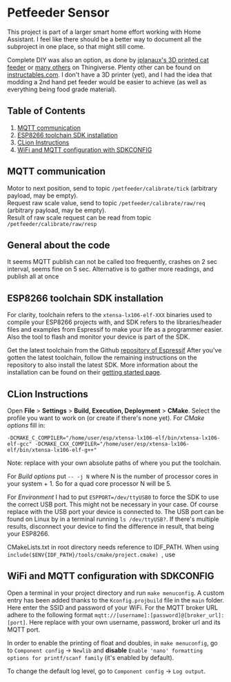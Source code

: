 # Petfeeder Sensor

This project is part of a larger smart home effort working with Home Assistant. I feel like there should be a better
way to document all the subproject in one place, so that might still come.

Complete DIY was also an option, as done by [jplanaux's 3D printed cat feeder](https://www.thingiverse.com/thing:3869594) or [many others](https://www.thingiverse.com/search?q=auger+pet&type=things&sort=relevant) on Thingiverse. Plenty other can be found on [instructables.com](https://www.thingiverse.com/search?q=auger+pet&type=things&sort=relevant). I don't have a 3D printer (yet), and I had the idea that modding a 2nd hand pet feeder would be easier to achieve (as well as everything being food grade material).

## Table of Contents

1. [MQTT communication](#MQTT-communication)
1. [ESP8266 toolchain SDK installation](#ESP8266-toolchain-SDK-installation)
1. [CLion Instructions](#CLion-Instructions)
1. [WiFi and MQTT configuration with SDKCONFIG](#WiFi-and-MQTT-configuration-with-SDKCONFIG)

## MQTT communication
Motor to next position, send to topic `/petfeeder/calibrate/tick` (arbitrary payload, may be empty).<br>
Request raw scale value, send to topic `/petfeeder/calibrate/raw/req` (arbitrary payload, 
may be empty).<br>
Result of raw scale request can be read from topic `/petfeeder/calibrate/raw/resp` <br>

## General about the code

It seems MQTT publish can not be called too frequently, crashes on
2 sec interval, seems fine on 5 sec. Alternative is to 
gather more readings, and publish all at once


## ESP8266 toolchain SDK installation

For clarity, toolchain refers to the `xtensa-lx106-elf-XXX` binaries used to compile your ESP8266 projects with, and 
SDK refers to the libraries/header files and examples from Espressif to make your life as a programmer easier. Also the 
tool to flash and monitor your device is part of the SDK.

Get the latest toolchain from the Github [repository of Espressif](https://github.com/espressif/ESP8266_RTOS_SDK/)
After you've gotten the latest toolchain, follow the remaining instructions on the repository to also install the 
latest SDK. More information about the installation can be found on their [getting started page](https://docs.espressif.com/projects/esp8266-rtos-sdk/en/latest/get-started/).



## CLion Instructions

Open **File** > **Settings** > **Build, Execution, Deployment** > **CMake**. Select
 the profile you want to work on (or create if there's none yet). For *CMake options* 
 fill in:
 ```
-DCMAKE_C_COMPILER="/home/user/esp/xtensa-lx106-elf/bin/xtensa-lx106-elf-gcc" -DCMAKE_CXX_COMPILER="/home/user/esp/xtensa-lx106-elf/bin/xtensa-lx106-elf-g++"
```
Note: replace with your own absolute paths of where you put the toolchain.

For *Build options* put `-- -j N` where N is the number of processor cores in your system + 1. So for a quad core 
processor N will be 5.

For *Environment* I had to put `ESPPORT=/dev/ttyUSB0` to force the SDK to use the correct USB port. This might
not be necessary in your case. Of course replace with the USB port your device is connected to. The USB port can be 
found on Linux by in a terminal running `ls /dev/ttyUSB?`. If there's multiple results, disconnect your device to find
the difference in result, that being your ESP8266.

CMakeLists.txt in root directory needs reference to IDF_PATH. When using `include($ENV{IDF_PATH}/tools/cmake/project.cmake)
`, use 
## WiFi and MQTT configuration with SDKCONFIG 

Open a terminal in your project directory and run `make menuconfig`. A custom entry has been added thanks to
 the `Kconfig.projbuild` file in the `main` folder. Here enter the SSID and password of your WiFi. 
 For the MQTT broker URL adhere to the following format `mqtt://[username]:[password]@[broker_url]:[port]`. 
 Here replace with your own username, password, broker url and its MQTT port.
 
 In order to enable the printing of float and doubles, in `make menuconfig`, go to `Component config` -> `Newlib` 
and **disable** `Enable 'nano' formatting options for printf/scanf family` (it's enabled by default).

To change the default log level, go to `Component config` -> `Log output`.